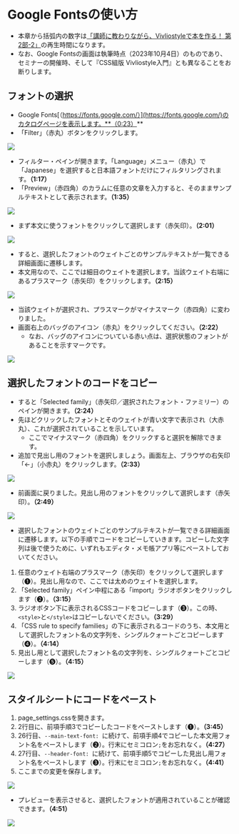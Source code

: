 # Google Fontsの使い方

- 本章から括弧内の数字は[「講師に教わりながら、Vivliostyleで本を作る！ 第2部-2」](https://youtu.be/VnwddnaSsik?si=KlrmYX17cc3VN1wc)の再生時間になります。
- なお、Google Fontsの画面は執筆時点（2023年10月4日）のものであり、セミナーの開催時、そして『CSS組版 Vivliostyle入門』とも異なることをお断りします。

## フォントの選択

- Google Fonts[（https://fonts.google.com/）](https://fonts.google.com/)のカタログページを表示します。**（0:23）**
- 「Filter」（赤丸）ボタンをクリックします。

![](./images/4-create-your-book-in-vivliostyle-2/1-how-to-use-googlefont/4-1-1.png)

- フィルター・ペインが開きます。「Language」メニュー（赤丸）で「Japanese」を選択すると日本語フォントだけにフィルタリングされます。**（1:17）**
- 「Preview」（赤四角）のカラムに任意の文章を入力すると、そのままサンプルテキストとして表示されます。**（1:35）**

![](./images/4-create-your-book-in-vivliostyle-2/1-how-to-use-googlefont/4-1-2.png)

- まず本文に使うフォントをクリックして選択します（赤矢印）。**（2:01）**

![](./images/4-create-your-book-in-vivliostyle-2/1-how-to-use-googlefont/4-1-3.png)

- すると、選択したフォントのウェイトごとのサンプルテキストが一覧できる詳細画面に遷移します。
- 本文用なので、ここでは細目のウェイトを選択します。当該ウェイト右端にあるプラスマーク（赤矢印）をクリックします。**（2:15）**

![](./images/4-create-your-book-in-vivliostyle-2/1-how-to-use-googlefont/4-1-4.png)

- 当該ウェイトが選択され、プラスマークがマイナスマーク（赤四角）に変わりました。
- 画面右上のバッグのアイコン（赤丸）をクリックしてください。**（2:22）**
    - なお、バッグのアイコンについている赤い点は、選択状態のフォントがあることを示すマークです。

![](./images/4-create-your-book-in-vivliostyle-2/1-how-to-use-googlefont/4-1-5.png)

## 選択したフォントのコードをコピー

- すると「Selected family」（赤矢印／選択されたフォント・ファミリー）のペインが開きます。**（2:24）**
- 先ほどクリックしたフォントとそのウェイトが青い文字で表示され（大赤丸）、これが選択されていることを示しています。
    - ここでマイナスマーク（赤四角）をクリックすると選択を解除できます。
- 追加で見出し用のフォントを選択しましょう。画面左上、ブラウザの右矢印「←」（小赤丸）をクリックします。**（2:33）**

![](./images/4-create-your-book-in-vivliostyle-2/1-how-to-use-googlefont/4-1-6.png)

- 前画面に戻りました。見出し用のフォントをクリックして選択します（赤矢印）。**（2:49）**

![](./images/4-create-your-book-in-vivliostyle-2/1-how-to-use-googlefont/4-1-7.png)

- 選択したフォントのウェイトごとのサンプルテキストが一覧できる詳細画面に遷移します。以下の手順でコードをコピーしていきます。コピーした文字列は後で使うために、いずれもエディタ・メモ帳アプリ等にペーストしておいてください。


1. 任意のウェイト右端のプラスマーク（赤矢印）をクリックして選択します（❶）。見出し用なので、ここでは太めのウェイトを選択します。
2. 「Selected family」ペイン中程にある「import」ラジオボタンをクリックします（❷）。**（3:15）**
3. ラジオボタン下に表示されるCSSコードをコピーします（❸）。この時、`<style>`と`</style>`はコピーしないでください。**（3:29）**
4. 「CSS rule to specify families」の下に表示されるコードのうち、本文用として選択したフォント名の文字列を、シングルクォートごとコピーします（❹）。**（4:14）**
5. 見出し用として選択したフォント名の文字列を、シングルクォートごとコピーします（❺）。**（4:15）**

![](./images/4-create-your-book-in-vivliostyle-2/1-how-to-use-googlefont/4-1-8.png)

## スタイルシートにコードをペースト

1. page_settings.cssを開きます。
2. 2行目に、前項手順3でコピーしたコードをペーストします（❶）。**（3:45）**
3. 26行目、`--main-text-font: `に続けて、前項手順4でコピーした本文用フォント名をペーストします（❷）。行末にセミコロン`;`をお忘れなく。**（4:27）**
4. 27行目、`--header-font: `に続けて、前項手順5でコピーした見出し用フォント名をペーストします（❸）。行末にセミコロン`;`をお忘れなく。**（4:41）**
5. ここまでの変更を保存します。

![](./images/4-create-your-book-in-vivliostyle-2/1-how-to-use-googlefont/4-1-9.png)

- プレビューを表示させると、選択したフォントが適用されていることが確認できます。**（4:51）**

![](./images/4-create-your-book-in-vivliostyle-2/1-how-to-use-googlefont/4-1-10.png)

